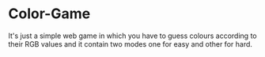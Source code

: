 # Color-Game
It's just a simple web game in which you have to guess colours according to their RGB values and it contain two modes one for easy and other for hard.
